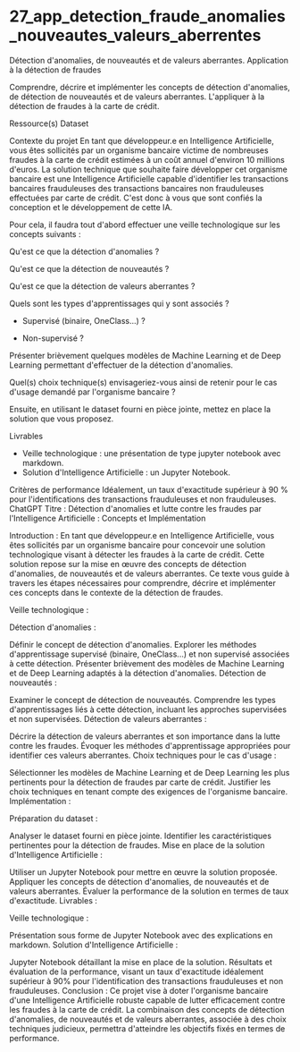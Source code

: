 # 27_app_detection_fraude_anomalies_nouveautes_valeurs_aberrentes

Détection d'anomalies, de nouveautés et de valeurs aberrantes. Application à la détection de fraudes

Comprendre, décrire et implémenter les concepts de détection d'anomalies, de détection de nouveautés et de valeurs aberrantes. L'appliquer à la détection de fraudes à la carte de crédit.

Ressource(s)
Dataset

Contexte du projet
En tant que développeur.e en Intelligence Artificielle, vous êtes sollicités par un organisme bancaire victime de nombreuses fraudes à la carte de crédit estimées à un coût annuel d'environ 10 millions d'euros. La solution technique que souhaite faire développer cet organisme bancaire est une Intelligence Artificielle capable d'identifier les transactions bancaires frauduleuses des transactions bancaires non frauduleuses effectuées par carte de crédit. C'est donc à vous que sont confiés la conception et le développement de cette IA.​

Pour cela, il faudra tout d'abord effectuer une veille technologique sur les concepts suivants :

Qu'est ce que la détection d'anomalies ?

Qu'est ce que la détection de nouveautés ?

Qu'est ce que la détection de valeurs aberrantes ?

Quels sont les types d'apprentissages qui y sont associés ?

* Supervisé (binaire, OneClass...) ?

* Non-supervisé ?

Présenter brièvement quelques modèles de Machine Learning et de Deep Learning permettant d'effectuer de la détection d'anomalies.

Quel(s) choix technique(s) envisageriez-vous ainsi de retenir pour le cas d'usage demandé par l'organisme bancaire ?​

Ensuite, en utilisant le dataset fourni en pièce jointe, mettez en place la solution que vous proposez.

Livrables
- Veille technologique : une présentation de type jupyter notebook avec markdown.
- Solution d'Intelligence Artificielle : un Jupyter Notebook.

Critères de performance
Idéalement, un taux d'exactitude supérieur à 90 % pour l'identifications des transactions frauduleuses et non frauduleuses.
ChatGPT
Titre : Détection d'anomalies et lutte contre les fraudes par l'Intelligence Artificielle : Concepts et Implémentation

Introduction :
En tant que développeur.e en Intelligence Artificielle, vous êtes sollicités par un organisme bancaire pour concevoir une solution technologique visant à détecter les fraudes à la carte de crédit. Cette solution repose sur la mise en œuvre des concepts de détection d'anomalies, de nouveautés et de valeurs aberrantes. Ce texte vous guide à travers les étapes nécessaires pour comprendre, décrire et implémenter ces concepts dans le contexte de la détection de fraudes.

Veille technologique :

Détection d'anomalies :

Définir le concept de détection d'anomalies.
Explorer les méthodes d'apprentissage supervisé (binaire, OneClass...) et non supervisé associées à cette détection.
Présenter brièvement des modèles de Machine Learning et de Deep Learning adaptés à la détection d'anomalies.
Détection de nouveautés :

Examiner le concept de détection de nouveautés.
Comprendre les types d'apprentissages liés à cette détection, incluant les approches supervisées et non supervisées.
Détection de valeurs aberrantes :

Décrire la détection de valeurs aberrantes et son importance dans la lutte contre les fraudes.
Évoquer les méthodes d'apprentissage appropriées pour identifier ces valeurs aberrantes.
Choix techniques pour le cas d'usage :

Sélectionner les modèles de Machine Learning et de Deep Learning les plus pertinents pour la détection de fraudes par carte de crédit.
Justifier les choix techniques en tenant compte des exigences de l'organisme bancaire.
Implémentation :

Préparation du dataset :

Analyser le dataset fourni en pièce jointe.
Identifier les caractéristiques pertinentes pour la détection de fraudes.
Mise en place de la solution d'Intelligence Artificielle :

Utiliser un Jupyter Notebook pour mettre en œuvre la solution proposée.
Appliquer les concepts de détection d'anomalies, de nouveautés et de valeurs aberrantes.
Évaluer la performance de la solution en termes de taux d'exactitude.
Livrables :

Veille technologique :

Présentation sous forme de Jupyter Notebook avec des explications en markdown.
Solution d'Intelligence Artificielle :

Jupyter Notebook détaillant la mise en place de la solution.
Résultats et évaluation de la performance, visant un taux d'exactitude idéalement supérieur à 90% pour l'identification des transactions frauduleuses et non frauduleuses.
Conclusion :
Ce projet vise à doter l'organisme bancaire d'une Intelligence Artificielle robuste capable de lutter efficacement contre les fraudes à la carte de crédit. La combinaison des concepts de détection d'anomalies, de nouveautés et de valeurs aberrantes, associée à des choix techniques judicieux, permettra d'atteindre les objectifs fixés en termes de performance.
